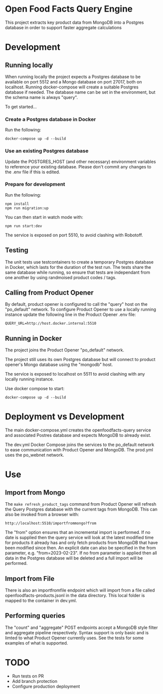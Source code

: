 # Open Food Facts Query Engine

This project extracts key product data from MongoDB into a Postgres database in order to support faster aggregate calculations

# Development

## Running locally

When running locally the project expects a Postgres database to be available on port 5512 and a Mongo database on port 27017, both on localhost. Running docker-compose will create a suitable Postgres database if needed. The database name can be set in the environment, but the schema name is always "query".

To get started...

### Create a Postgres database in Docker

Run the following:

```
docker-compose up -d --build
```

### Use an existing Postgres database

Update the POSTGRES_HOST (and other necessary) environment variables to reference your existing database. Please don't commit any changes to the .env file if this is edited.

### Prepare for development

Run the following:

```
npm install
npm run migration:up
```

You can then start in watch mode with:

```
npm run start:dev
```

The service is exposed on port 5510, to avoid clashing with Robotoff.

## Testing

The unit tests use testcontainers to create a temporary Postgres database in Docker, which lasts for the duration of the test run. The tests share the same database while running, so ensure that tests are independant from one another by using randmoised product codes / tags.

## Calling from Product Opener

By default, product opener is configured to call the "query" host on the "po_default" network. To configure Product Opener to use a locally running instance update the following line in the Product Opener .env file:

```
QUERY_URL=http://host.docker.internal:5510
```

## Running in Docker

The project joins the Product Opener "po_default" network.

The project still uses its own Postgres database but will connect to product opener's Mongo database using the "mongodb" host.

The service is exposed to localhost on 5511 to avoid clashing with any locally running instance.

Use docker compose to start:

```
docker-compose up -d --build
```

# Deployment vs Development

The main docker-compose.yml creates the openfoodfacts-query service and associated Postres database and expects MongoDB to already exist.

The dev.yml Docker Compose joins the services to the po_default network to ease communication with Product Opener and MongoDB. The prod.yml uses the po_webnet network.

# Use

## Import from Mongo

The `make refresh_product_tags` command from Product Opener will refresh the Query Postgres database with the current tags from MongoDB. This can also be invoked from a browser with:

```
http://localhost:5510/importfrommongo?from
```

The "from" option ensures that an incremental import is performed. If no date is supplied then the query service will look at the latest modified time for products it already has and only fetch products from MongoDB that have been modified since then. An explicit date can also be specified in the from parameter, e.g. "from=2023-02-23". If no from parameter is applied then all data in the Postgres database will be deleted and a full import will be performed.

## Import from File

There is also an importfromfile endpoint which will import from a file called openfoodfacts-products.jsonl in the data directory. This local folder is mapped to the container in dev.yml.

## Performing queries

The "count" and "aggregate" POST endpoints accept a MongoDB style filter and aggregate pipeline respectively. Syntax support is only basic and is limted to what Product Opener currently uses. See the tests for some examples of what is supported.

# TODO

- Run tests on PR
- Add branch protection
- Configure production deployment
